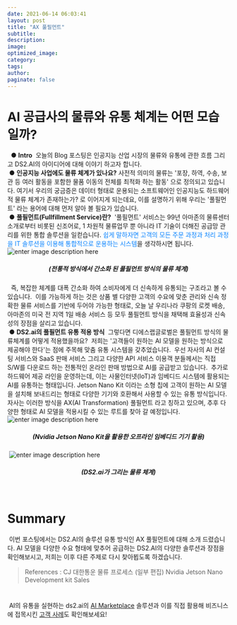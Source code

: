 ```yaml
---
date: 2021-06-14 06:03:41
layout: post
title: "AX 풀필먼트"
subtitle:
description:
image:
optimized_image:
category:
tags:
author:
paginate: false
---
```

# AI 공급사의 물류와 유통 체계는 어떤 모습일까?
​
​
● **Intro**
​
오늘의 Blog 포스팅은 인공지능 산업 시장의 물류와 유통에 관한 흐름 그리고 DS2.AI의 아이디어에 대해 이야기 하고자 합니다.
​
<br>
​
● **인공지능 사업에도 물류 체계가 있나요?**
​
사전적 의미의 물류는 '포장, 하역, 수송, 보관 등 여러 활동을 포함한 물품 이동의 전체를 최적화 하는 활동' 으로 정의되고 있습니다. 여기서 우리의 궁금증은 데이터 형태로 운용되는 소프트웨어인 인공지능도 하드웨어적 물류 체계가 존재하는가? 로 이어지게 되는데요, 이를 설명하기 위해 우리는 '풀필먼트' 라는 용어에 대해 먼저 알아 볼 필요가 있습니다.
​
<br>
​
● **풀필먼트(Fullfillment Service)란?**
​
'풀필먼트' 서비스는 99년 아마존의 물류센터 소개로부터 비롯된 신조어로, 1 차원적 물류업무 뿐 아니라 IT 기술이 더해진 공급망 관리를 위한 통합 솔루션을 일컫습니다.  <font color='#0A84FF'>쉽게 말하자면 고객의 모든 주문 과정과 처리 과정을 IT 솔루션을 이용해 통합적으로 운용하는 시스템</font>을 생각하시면 됩니다.
​
![enter image description here](https://ifh.cc/g/3bFdkl.jpg)
##### <center>(전통적 방식에서 간소화 된 풀필먼트 방식의 물류 체계)</center>
​
​
즉, 복잡한 체계를 대폭 간소화 하여 소비자에게 더 신속하게 유통되는 구조라고 볼 수 있습니다.
​
이를 가능하게 하는 것은 상품 별 다양한 고객의 수요에 맞춘 관리와 신속 정확한 물류 서비스를 기반에 두어야 가능한 형태로, 오늘 날 우리나라 쿠팡의 로켓 배송, 아마존의 미국 전 지역 1일 배송 서비스 등 모두 풀필먼트 방식을 채택해 효율성과 신속성의 장점을 살리고 있습니다.
​
<br>
​
● **DS2.ai의 풀필먼트 유통 적용 방식**
​
그렇다면 디에스랩글로벌은 풀필먼트 방식의 물류체계를 어떻게 적용했을까요?
​
저희는 '고객들이 원하는 AI 모델을 원하는 방식으로 제공해야 한다'는 점에 주목해 맞춤 유통 시스템을 갖추었습니다.
​
우선 자사의 AI 컨설팅 서비스와 SaaS 판매 서비스 그리고 다양한 API 서비스 이용객 분들께서는 직접 S/W를 다운로드 하는 전통적인 온라인 판매 방법으로 AI를 공급받고 있습니다.
​
추가로 하드웨어 제공 라인을 운영하는데, 이는 사물인터넷(IoT)과 임베디드 시스템에 활용되는 AI를 유통하는 형태입니다. Jetson Nano Kit 이라는 소형 칩에 고객이 원하는 AI 모델을 설치해 보내드리는 형태로 다양한 기기와 호환해서 사용할 수 있는 유통 방식입니다.
​
자사는 이러한 방식을 AX(AI Transformation) 풀필먼트 라고 칭하고 있으며, 추후 다양한 형태로 AI 모델을 적용시킬 수 있는 루트를 찾아 갈 예정입니다.
​
![enter image description here](https://ifh.cc/g/UD13Df.jpg)
##### <center>(Nvidia Jetson Nano Kit을 활용한 오프라인 임베디드 기기 활용)</center>
​
![enter image description here](https://ifh.cc/g/FVBfDm.png)
##### <center>(DS2.ai가 그리는 물류 체계)</center>
​
​
# Summary
​
이번 포스팅에서는 DS2.AI의 솔루션 유통 방식인 AX 풀필먼트에 대해 소개 드렸습니다. AI 모델을 다양한 수요 형태에 맞추어 공급하는 DS2.AI의 다양한 솔루션과 장점을 확인해보시고, 저희는 이후 다른 주제로 다시 찾아뵙도록 하겠습니다.
​
>References : 
CJ 대한통운 물류 프로세스 (일부 편집)
Nvidia Jetson Nano Development kit Sales 
#
​
AI의 유통을 실현하는 ds2.ai의  [AI Marketplace](https://ds2.ai/aimarket/overview.html) 솔루션과 이를 직접 활용해 비즈니스에 접목시킨 [고객 사례](https://ko.ds2.ai/resources/successstory/successstory.html)도 확인해보세요!

